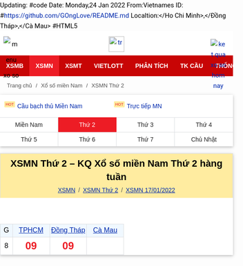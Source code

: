 Updating:
#code
Date: Monday,24 Jan 2022
From:Vietnames
ID: #https://github.com/GOngLove/README.md
Localtion:</Ho Chi Minh>,</Đồng Tháp>,</Cà Mau>
#HTML5
<!DOCTYPE html><html lang=vi><head><meta charset=UTF-8><meta name=viewport content="width=device-width, initial-scale=1, maximum-scale=5"><title>XSMN Thứ 2 - KQ Xổ số miền Nam Thứ 2 hàng tuần - SXMN Thu 2</title><meta name=description content="XSMN thứ 2 - Kết quả xổ số miền Nam thứ 2 hàng tuần gồm: XSHCM, XSDT, XSCM, tường thuật KQ SXMN lúc 16h15  trực tiếp tại trường quay, KQXSMN thu 2 Nhanh và chính xác"><meta name=keywords content="XSMN Thu 2,XSMN Thu 2 hang tuan,SXMN Thu 2"><link rel=canonical href=https://xoso.com.vn/xsmn-thu-2.html><meta name=COPYRIGHT content="Copyright (C) 2007 xoso.com.vn"><meta name=RATING content=GENERAL><meta name=revisit-after content="1 days"><meta name=DC.title content="XSMN Thứ 2 - KQ Xổ số miền Nam Thứ 2 hàng tuần - SXMN Thu 2"><meta name=geo.region content=VN-HN><meta name=geo.placename content="ha noi"><meta name=geo.position content=21.0312486,105.7823703><meta name=ICBM content=21.0312486,105.7823703><meta property=twitter:account_id content=874534666891534336><meta property=twitter:title content="XSMN Thứ 2 - KQ Xổ số miền Nam Thứ 2 hàng tuần - SXMN Thu 2"><meta property=twitter:card content=summary_large_image><meta property=fb:admins content=100000342160123><meta property=fb:page_id content=1928896377349928><meta property=fb:app_id content=1928896377349928><meta name=google-site-verification content=0LUg5J6LnCz9snCGRUPSlgephhL9otOtlhr2Ry1Fq8o><meta name=y_key content=""><meta name=msvalidate.01 content=620A159A1964104173AA8028E443F628><meta http-equiv=X-UA-Compatible content="IE=edge"><meta name=robots content=index,follow,noydir,noodp><meta name=format-detection content="telephone=no"><meta name=author content=xoso.com.vn><link rel="shortcut icon" href=/favicon.ico type=image/x-icon><link rel=manifest href=/manifest.json><link rel=dns-prefetch href=https://cdn.xoso.com.vn><link rel=dns-prefetch href="https://static.xoso.com.vn"><link rel=dns-prefetch href=https://pagead2.googlesyndication.com><link rel=dns-prefetch href="https://www.googletagservices.com/"><link rel=dns-prefetch href=https://fonts.gstatic.com><link rel=dns-prefetch href=https://www.google-analytics.com><link rel=dns-prefetch href=https://www.googleadservices.com><link rel=dns-prefetch href=https://googleads.g.doubleclick.net><link rel=dns-prefetch href=https://ajax.googleapis.com><link rel=dns-prefetch href=https://tpc.googlesyndication.com><link rel=dns-prefetch href=https://securepubads.g.doubleclick.net><link rel=dns-prefetch href=https://adservice.google.com><link rel=dns-prefetch href=https://adservice.google.com.vn><script type=application/ld+json>{"@context":"http://schema.org","@type":"Organization","@id":"https://xoso.com.vn/#organization","name":"Công ty CP Ứng dụng Công nghệ Truyền thông CTC","logo":"https://cdn.xoso.com.vn/images/logo.png","foundingDate":"2007","alternateName":"Xoso.com.vn Cập nhật kết quả xổ số 3 miền Bắc Trung Nam Nhanh và Chính Xác","url":"https://xoso.com.vn/","sameAs":["https://www.facebook.com/xosocomvnlike","https://twitter.com/DuXoso","https://www.youtube.com/channel/UCAnknwuIYFedg9MMqWP8PIQ","https://www.linkedin.com/in/xoso-com-vn-29a171140/","https://www.pinterest.com/soicudon/xosocomvn/"],"address":{"@type":"PostalAddress","streetAddress":"Tầng 2, Toà nhà IC Building, 82 Duy Tân, phường Dịch Vọng Hậu, Cầu Giấy, Hà Nội","addressLocality":"Ha noi","addressRegion":"HN","postalCode":"120000","addressCountry":"VN"},"contactPoint":[{"@type":"ContactPoint","contactType":"customer support","telephone":"[+84-24.6281.2997]","email":"xoso@ctc.com.vn"}]}</script><script type=application/ld+json>{"@context":"http://schema.org","@type":"WebPage","@id":"https://xoso.com.vn/#xsmn-thu-2","url":"https://xoso.com.vn/xsmn-thu-2.html","name":"XSMN Thứ 2 - KQ Xổ số miền Nam Thứ 2 hàng tuần - SXMN Thu 2","description":"XSMN thứ 2 - Kết quả xổ số miền Nam thứ 2 hàng tuần gồm: XSHCM, XSDT, XSCM, tường thuật KQ SXMN lúc 16h15  trực tiếp tại trường quay, KQXSMN thu 2 Nhanh và chính xác","keywords":["XSMN Thu 2"," XSMN Thu 2 hang tuan"," SXMN Thu 2"],"datePublished":"2007-08-18T08:00:00+07:00","dateModified":"2022-01-23T20:25:28+07:00","creator":{"@type":"Organization","url":"https://xoso.com.vn/","name":"Xổ Số"}}</script><script type=application/ld+json>{"@context":"http://schema.org/","@type":"BreadcrumbList","itemListElement":[{"@type":"ListItem","position":1,"item":"https://xoso.com.vn/xo-so-mien-nam/xsmn-p1.html","name":"XSMN"},{"@type":"ListItem","position":2,"item":"https://xoso.com.vn/xsmn-thu-2.html","name":"XSMN Thứ 2"}]}</script><meta property=og:image content=https://xoso.com.vn/medias/xsmn-thu-2.png><meta property=og:image:secure_url content=https://xoso.com.vn/medias/xsmn-thu-2.png><meta property=og:image:width content=600><meta property=og:image:height content=314><meta property=og:title content="XSMN Thứ 2 - KQ Xổ số miền Nam Thứ 2 hàng tuần - SXMN Thu 2"><meta property=og:description content="XSMN thứ 2 - Kết quả xổ số miền Nam thứ 2 hàng tuần gồm: XSHCM, XSDT, XSCM, tường thuật KQ SXMN lúc 16h15  trực tiếp tại trường quay, KQXSMN thu 2 Nhanh và chính xác"><meta property=og:type content=website><meta property=og:url content=https://xoso.com.vn/xsmn-thu-2.html><meta property=og:site_name content=xoso.com.vn><style>body{margin:0;padding:0;line-height:1.6;color:#000;font-family:Roboto,sans-serif;font-weight:400;font-size:15px;font-smoothing:antialiased;-webkit-font-smoothing:antialiased;-moz-osx-font-smoothing:grayscale;text-rendering:optimizeLegibility;overflow-anchor:none}a{color:#0029ad;text-decoration:none}a:hover{color:#ed1c25}img{border:none;max-width:100%}li,ul{margin:0;padding:0;list-style:none}h1,h2,h3,h4,h5,h6{font-family:sans-serif;margin:0;padding:0;line-height:1.4}applet,blockquote,canvas,caption,dd,dl,dt,embed,fieldset,figcaption,figure,hgroup,iframe,object,ol,output,p,pre,strike,sub,summary,sup,table,tbody,td,tfoot,th,thead,time,tr,video{border:0;margin:0;padding:0}*{-webkit-box-sizing:border-box;-moz-box-sizing:border-box;box-sizing:border-box}::after,::before{-webkit-box-sizing:border-box;-moz-box-sizing:border-box;box-sizing:border-box}button,input,select,textarea{font-family:Roboto,sans-serif;font-size:14px;font-weight:400;line-height:inherit;outline:0}input,select{height:40px;padding:0 10px}input,select,textarea{float:left;width:100%;border:solid .5px #eaeaea;margin:0;box-shadow:none;-webkit-appearance:none;-moz-appearance:none;-o-appearance:none;text-overflow:"";appearance:none;border-radius:2px;webkit-border-radius:2px;-moz-border-radius:2px}select{background:url(../images/arow.svg) no-repeat;background-position:right 8px top 50%;padding-right:24px}button{background:0 0;cursor:pointer;border:0;padding:0;margin:0}table{border-collapse:collapse;border-spacing:0;width:100%}table td,table th{padding:3px;border:solid 1px #dddfe2}table thead th{background:#f0f8ff;font-size:14px;font-weight:500}.form-group{float:left;width:100%;position:relative;margin-bottom:15px;display:table}.form-group:last-child{margin-bottom:0}.btn{display:inline-block;padding:0 16px;height:40px;line-height:40px;background-color:#dddfe2;cursor:pointer;text-align:center;border-radius:2px;-webkit-border-radius:2px;-moz-border-radius:2px}.text-danger{width:100%;float:left;font-size:12px;text-align:right;color:#ed1c25;padding-top:5px;font-style:italic}.btn-right{float:right}.main{float:left;width:100%;position:relative;margin-bottom:20px}.main-content{margin:auto;width:100%;max-width:1140px;min-width:240px}.content-left{float:left;width:53.5%;position:relative;padding-right:16px}@media only screen and (max-width:1024px){.main-content{max-width:1000px}.content-left{width:52.5%}}.header{float:left;width:100%;position:relative;margin-bottom:16px}.header-content{float:left;width:100%;padding:5px 0;background:#fff}.header-logo{float:left}.header-logo-img{float:left}.header-right{float:left;margin-left:20px;border-left:solid 1px #e0e0e0;padding-left:21px;margin-top:14px}.icon-menu{top:2px;position:relative}.header-time{float:right;color:#666;font-size:14px;font-family:sans-serif}.btn-calendar{display:none;position:absolute;right:16px;top:10px;width:36px;height:36px;text-align:center}.icon-calendar{position:relative;top:8px}@media only screen and (max-width:960px){.header{margin-bottom:12px}.header-content{background:#fff;position:relative;z-index:9}.content-left{width:100%;padding:0}.headermobi{padding:0;height:56px}.header-logo-img{float:none;height:36px;top:12px;position:relative}.header-logo{float:left;width:100%;text-align:center}.btn-calendar{display:block}.header-time{display:none}}.aside-300{float:right;width:27%;position:relative}.aside-160{float:left;width:18%;position:relative}.widget{float:left;width:100%;margin-bottom:16px;box-shadow:0 2px 5px 0 rgba(0,0,0,.16),0 2px 10px 0 rgba(0,0,0,.12);-webkit-box-shadow:0 2px 5px 0 rgba(0,0,0,.16),0 2px 10px 0 rgba(0,0,0,.12);-moz-box-shadow:0 2px 5px 0 rgba(0,0,0,.16),0 2px 10px 0 rgba(0,0,0,.12)}.widget-title{float:left;width:100%;position:relative;padding:10px 12px;background:#f0f8ff;text-transform:uppercase;border-bottom:solid .5px #eaeaea}.widget-title a{color:#000}.widget-container{float:left;width:100%;position:relative}.widget-title h3{font-size:13px}.link-item a{font-family:sans-serif;float:left;width:100%;padding:6px 12px 6px 24px;position:relative}.link-item a:hover{background:#f0f8ff}.link-item a::before{border-top:4px dashed;border-right:4px solid transparent;border-left:4px solid transparent;content:"";position:absolute;left:10px;top:17px;color:#444;-webkit-transform:rotate(-90deg);-moz-transform:rotate(-90deg);-ms-transform:rotate(-90deg);-o-transform:rotate(-90deg);transform:rotate(-90deg)}.link-item2{font-family:sans-serif;float:left;width:100%;padding:6px 12px 6px 24px;position:relative;font-weight:500}.link-item2:hover{background:#f0f8ff}.link-item2-sub a{font-family:sans-serif;float:left;width:100%;padding:5px 5px 5px 24px}.link-item2-sub a:hover{background:#f0f8ff}.link-item2::before{border-top:4px dashed;border-right:4px solid transparent;border-left:4px solid transparent;content:"";position:absolute;left:10px;top:17px;color:#444;-webkit-transform:rotate(-90deg);-moz-transform:rotate(-90deg);-ms-transform:rotate(-90deg);-o-transform:rotate(-90deg);transform:rotate(-90deg)}.widget_bg{background:#c80505;color:#fff}.form-wg{width:100%;float:left;padding:16px}.label_gril{float:left;line-height:40px;width:70px}.input_gril{display:grid}.tutorial-loto{color:#555;font-size:13px;line-height:22px;font-style:italic}.user-sidebar{background:#f0f8ff;position:relative;padding:0 16px 10px 16px;float:left;width:100%}.logosidebar{height:48px}.pushbar_locked{overflow:hidden;height:100vh;position:fixed;width:100%}.pushbar{background:#fff;z-index:99999;position:fixed;will-change:transform;overflow-y:auto;transition:transform .5s ease;will-change:transform}.pushbar_overlay{z-index:-999;position:fixed;width:100%;max-width:100%;height:100%;min-height:100vh;top:0;left:0;will-change:opacity;opacity:0;will-change:opacity;background:#3c3442}.pushbar_locked .pushbar_overlay{opacity:.8;z-index:999;transition:opacity .5s ease}.pushbar.from_left{top:0;left:0;width:300px;max-width:100%;height:100%;overflow-x:hidden;transform:translateZ(0) translateX(-100%)}.pushbar.opened{transform:translateX(0) translateY(0)}.btn-pushbar-close{height:48px;position:relative;z-index:99;font-size:30px;cursor:pointer;background:#f0f8ff;width:100%;float:left}.btn-pushbar-3{cursor:pointer;position:absolute;left:8px;top:10px;width:36px;height:36px;line-height:36px;text-align:center;border-radius:100%;display:none}.pushbar-hide{display:none}.icon-back{height:16px;width:16px;position:relative;left:16px;top:-2px}@media only screen and (max-width:960px){.pushbar-hide{display:block}.btn-pushbar-3{display:block}}.ac-menu{width:100%;float:left}.ac_item{position:relative;width:100%;float:left}.ac_item:last-child{border-bottom:0}.ac_content{display:none;width:100%;float:left}.ac_icon{cursor:pointer;display:block;position:absolute;right:10px;background-size:12px;width:36px;height:36px;z-index:2;top:6px}.ac_open .ac_icon::before{-webkit-transform:rotate(180deg);-moz-transform:rotate(180deg);-ms-transform:rotate(180deg);-o-transform:rotate(180deg);transform:rotate(180deg);transition:all .4s ease-out;-webkit-transition:all .4s ease-out}.ac_icon::before{border-top:4px dashed;border-right:4px solid transparent;border-left:4px solid transparent;content:"";left:40%;top:50%;position:absolute;color:#666;transition:all .4s ease-out;-webkit-transition:all .4s ease-out}.ac_title_2{font-size:16px;float:left;padding:12px 36px 12px 56px;width:100%;font-weight:500;color:#222}.ac_title_2.active{color:#ed1c25}.ac_ul2{padding-bottom:10px;float:left;width:100%}.ac_ul2 a{padding:10px 36px 10px 56px;float:left;width:100%;color:#222}.ic-m{width:24px;float:left;position:absolute;left:16px}.ac_item.boder_top{border-top:solid .5px #eaeaea}.ac_item.ac_open .ac_title_2{color:#ed1c25}.menu_ul{width:100%;margin:auto;max-width:1140px}.menu_li{float:left;position:relative}.menu_a{font-family:sans-serif;padding:0 14px;float:left;width:100%;height:48px;line-height:48px;font-size:14px;text-transform:uppercase;color:#fff;font-weight:700}.menu_a:hover{background:#ed1c25;color:#fff}.menu_a.active{background:#ed1c25;color:#fff}.menu_ul li:hover>.menu_down{visibility:visible;opacity:1}.menu_down li{width:100%}.menu_down{width:180px;background:#fff;position:absolute;opacity:0;visibility:hidden;z-index:99999;box-shadow:0 2px 5px 0 rgba(0,0,0,.16),0 2px 10px 0 rgba(0,0,0,.12);-webkit-transition:opacity .2s linear,visibility .2s linear;-moz-transition:opacity .2s linear,visibility .2s linear;-o-transition:opacity .2s linear,visibility .2s linear;transition:opacity .2s linear,visibility .2s linear;top:48px;left:0}.menu_down a{padding:8px 15px;float:left;width:100%;position:relative;color:#222}.menu_down a:hover{background:#f0f8ff}.menu_down a.active{background:#f0f8ff}.icon-menu2{position:relative;top:3px}.icon-home{width:17px;height:16px;max-width:17px;position:relative;top:2px}@media only screen and (max-width:960px){.menu_ul{overflow-y:hidden;-webkit-overflow-scrolling:touch;overflow-x:scroll;overflow-x:auto;white-space:nowrap;display:flex}.menu_li{display:table-cell;text-align:center;position:inherit}.menu_a{padding:0 14px;float:left;width:100%;height:48px;line-height:48px;font-size:14px;text-transform:uppercase;color:#fff;font-weight:700}.menu_a.active{background:#ed1c25;color:#fff}}.nav_header{background:#c80505;float:left;width:100%;position:relative}.nav_hidden{transform:translateY(-100%);-webkit-transform:translateY(-100%);-moz-transform:translateY(-100%);-o-transform:translateY(-100%);transition:transform .3s ease;-webkit-transition:transform .3s ease;-moz-transition:transform .3s ease;-o-transition:transform .3s ease}.nav_show{z-index:99;position:fixed;top:0;left:0;right:0;transform:translateY(0);-webkit-transform:translateY(0);-moz-transform:translateY(0);-o-transform:translateY(0);transition:transform .3s ease;-webkit-transition:transform .3s ease;-moz-transition:transform .3s ease;-o-transition:transform .3s ease}.nav-scrol-link-ic{position:absolute;cursor:pointer;left:0;width:40px;text-align:center;background:#c80505;z-index:99;line-height:48px;height:48px;color:#fff;display:none}@media only screen and (max-width:960px){.nav_header{background:#c80505}.hide{display:none}.nav_show .nav-scrol-link-ic{display:block}.nav_show .menu_ul{padding-left:40px}}.footer{float:left;width:100%;position:relative;background:#f0f8ff;border-top:solid .5px #dddfe2}.footer-content{padding:15px 0;float:left;width:100%}.copyright{float:left;font-size:13px;line-height:24px;width:70%}.share-socal{float:right;position:relative;width:30%;text-align:center}.rows-add{position:relative;padding-top:16px;width:100%;float:left}.textic24{font-weight:700}.ic24{position:relative;top:5px;margin-right:5px}.dmca_protected{margin-left:10px;float:left;margin-top:5px}.mxh-like-item{float:left;margin-left:10px}.icon-face{border-radius:100%;float:left;color:#fff;height:30px;line-height:30px;text-align:center;width:30px}.icon-face.cl1{background:#134a8d;color:#fff}.icon-face.cl2{background:#ed3b3b;color:#fff}.icon-face.cl3{background:#10afe3;color:#fff}.nav-bottom a{margin-right:16px;color:#000}.nav-bottom{padding-top:16px;font-size:14px;font-weight:500}.backtotop{background-color:#ed1c25;position:fixed;bottom:10px;right:10px;z-index:999;border-radius:100%;height:48px;width:48px;line-height:48px;text-align:center;box-shadow:0 1px 6px 0 rgba(32,33,36,.28);display:none;animation:animatezoom .6s}@keyframes animatezoom{from{transform:scale(0)}to{transform:scale(1)}}.top-arrow{position:relative;top:3px}.show_backtotop{display:block}@media only screen and (max-width:960px){.footer{padding:0 12px}.nav-bottom{padding-top:8px}.nav-bottom a{padding-top:10px;display:inline-block}.copyright{width:100%}.share-socal{float:left;width:100%}.backtotop{bottom:110px}}.section:last-child{margin-bottom:0}.section-header h2{font-size:18px;text-align:center;font-weight:700}.section-header2{float:left;width:100%;position:relative;background:#f0f8ff;border:solid .5px #dddfe2;padding:8px 10px}.section-header2 h2{font-size:16px;font-weight:700}.section-header2 h2>a{color:#ed1c25}.section-header2 h2>a:hover{color:#0029ad}.section-content{float:left;width:100%;position:relative}.color_red{color:#ed1c25}header div:last-child{margin-bottom:0}.image{width:100%;float:left;object-fit:cover}.description{display:grid}.post-news li{float:left;width:100%;padding:10px;border-bottom:solid .5px #dddfe2;position:relative}.post-title2{font-size:16px;font-weight:400;padding-left:16px}.post-news a{color:#000}.post-news a:hover{color:#ed1c25}.section{float:left;width:100%;margin-bottom:16px;position:relative;box-shadow:0 2px 5px 0 rgba(0,0,0,.16),0 2px 10px 0 rgba(0,0,0,.12);-webkit-box-shadow:0 2px 5px 0 rgba(0,0,0,.16),0 2px 10px 0 rgba(0,0,0,.12);-moz-box-shadow:0 2px 5px 0 rgba(0,0,0,.16),0 2px 10px 0 rgba(0,0,0,.12)}.section:last-child{margin-bottom:0}.section-header{float:left;width:100%;position:relative;background:#ffeca0;border:solid .5px #dddfe2;border-bottom:0;padding:8px 0;text-align:center}.section-header h1{font-family:sans-serif;font-size:22px;text-align:center;font-weight:700}.section-header h2{font-size:22px;text-align:center;font-weight:700}.section-header2{float:left;width:100%;position:relative;background:#f0f8ff;border:solid .5px #dddfe2;padding:8px 10px}.section-header2 h2{font-size:16px;font-weight:700}.section-header2 h2>a{color:#ed1c25}.section-content{float:left;width:100%;position:relative}.image{width:100%;float:left;object-fit:cover}.description{display:grid}.post-news li{float:left;width:100%;padding:10px 16px;border-bottom:solid .5px #dddfe2;position:relative}.post-title2{font-size:16px;font-weight:400}.ads{float:left;width:100%;text-align:center;position:relative;margin-bottom:16px}.ads img{max-width:100%}.google-ads{width:100%;float:left;text-align:center;margin:12px 0}.breadcrumb{font-family:sans-serif;float:left;width:100%;margin-bottom:10px;color:#555;font-size:13px}.breadcrumb a{display:contents;color:#555}.breadcrumb a+a:before{padding:0 5px;color:#555;content:"/\00a0"}.breadcrumb a+span:before{padding:0 5px;color:#555;content:"/\00a0"}.see-more{float:left;width:100%;text-align:center;padding:12px 16px}.see-more a{border:solid .5px #e0e0e0;padding:4px 16px;display:inline-block;border-radius:25px;color:#666;font-size:14px}.see-more a:hover{color:#ed1c25}.load-more{float:left;width:100%;text-align:center;margin-bottom:16px}.load-more a{color:#fff;padding:8px 25px;display:inline-block;border-radius:25px;background:#ed1c25}.post-thumbnail{float:left;margin-right:12px;position:relative;overflow:hidden}.thumb120{width:120px;float:left;margin-right:12px;position:relative;overflow:hidden}.thumb120 img{width:100%;float:left;object-fit:cover}.paddingtop0{padding-top:0}@media only screen and (max-width:960px){.breadcrumb{font-size:13px;padding:0 16px}.section{margin-bottom:16px;background:#fff}.ads{margin-bottom:12px}}.table-result{text-align:center;font-family:arial}.table-lottery th,.table-result td{padding:0}.table-result tr:nth-of-type(2n){background-color:#f0f8ff}.table-result thead th{background-color:#f0f8ff;font-weight:500}.table-result th,.table-result th h3,.table-result th h4{font-weight:400;font-size:16px}.name-prize{width:10%}.prize-col2{width:40%}.prize-col3{width:30%}.prize-col4{width:22.5%}.xs_prize1{float:left;width:100%;height:40px;line-height:40px;font-size:26px;font-weight:700}.xs_prize1:hover{background-color:#fff4c3}.prize_db{color:#ed1c25}.table-loto tr:nth-of-type(2n){background-color:#f0f8ff}.table-loto td{font-size:16px;font-weight:700}.table-loto th{color:#ed1c25;font-weight:400}.table-loto thead th{background-color:#f0f8ff;font-size:14px;color:#000}.loto-name{width:10%;text-align:center;color:#ed1c25}.loto-col2{width:40%;font-size:16px;font-weight:700}.loto-col3{width:30%;font-size:16px;font-weight:700}.loto-col4{width:22.5%;font-size:16px;font-weight:700}.col2{width:49%}.col3{width:32.5%}.col4{width:24.5%}.col2,.col3,.col4{float:left;font-size:16px;font-weight:700}.lottery-tbl{width:100%;float:left;margin-top:10px}.lottery-col{text-align:center;border:1px solid #dddfe2;padding:5px 0}@media (max-width:960px){.xs_prize1,.xs_prize2,.xs_prize3,.xs_prize4{font-size:24px}}.site-link,.section-header .site-link{width:100%;float:left;font-size:14px;font-weight:400;margin-top:5px;font-family:sans-serif}.site-link a{display:initial;text-decoration:underline;font-family:sans-serif}.site-link a+a:before{padding:0 3px;color:#555;content:"/\00a0";display:inline-block}.site-link2{padding:6px 16px;width:100%;float:left;font-weight:500;font-size:15px}.site-link2 a{display:initial;text-decoration:underline}.site-link2 a+a:before,.site-link2 a+span:before{padding:0 3px;color:#555;content:"/\00a0";display:inline-block}.table-result th a{text-decoration:underline}.table-loto th a{text-decoration:underline}.link-statistic{padding:12px 16px;width:100%;float:left}.link-statistic li{float:left;width:100%;padding:5px 0 5px 16px;position:relative}.link-statistic li::before{border-top:4px dashed;border-right:4px solid transparent;border-left:4px solid transparent;content:"";position:absolute;left:0;top:15px;color:#444;-webkit-transform:rotate(-90deg);-moz-transform:rotate(-90deg);-ms-transform:rotate(-90deg);-o-transform:rotate(-90deg);transform:rotate(-90deg)}.sms-loto{float:left;width:100%;border-top:dashed .5px #dddfe2;color:#555;font-size:14px;padding:12px 16px}.sms-loto p{color:#555}.live-lottery{font-family:sans-serif;float:left;width:100%;margin-bottom:16px;padding:7px;text-align:center;position:relative;background:bisque}.box-live{padding-bottom:10px}.live-title{font-family:sans-serif;font-weight:bold}.live-box-title{font-size:18px;text-align:center;font-weight:bold}.live-btn{font-family:sans-serif;cursor:pointer;background:#c80505;border-radius:2px;color:#fff;padding:2px 5px;font-size:14px;display:inline-block;-webkit-animation:live-btn .7s infinite;-moz-animation:live-btn .7s infinite;-o-animation:live-btn .7s infinite;animation:live-btn .7s infinite;margin-left:10px}@-webkit-keyframes live-btn{50%{background:#4285f4;color:#fff}}@media (max-width:960px){.live-lottery{margin-bottom:12px;padding:0;background:0 0}}.link-loto{width:100%;float:left;padding:10px 16px}.link-loto a{font-family:sans-serif;width:50%;float:left;font-size:14px;padding:5px 0;position:relative;padding-left:24px}.link-loto a:hover{color:#ed1c25}.link-loto a::before{content:"HOT";position:absolute;background:#ffeca0;font-size:9px;padding:0 3px;border-radius:2px;margin-left:-30px;color:#ed1c25}.menu-item4{display:table;width:100%;float:left}.menu-item4 a{font-family:sans-serif;display:table-cell;width:25%;float:left;padding:5px 0;text-align:center;font-size:14px;border:solid .5px #dddfe2;border-left:0;border-bottom:0;color:#222}.menu-item4 a:nth-child(4n+4){border-right:0}.menu-item4 a:hover{color:#fff;background:#ed1c25;border:solid .5px #ed1c25;border-left:0;border-bottom:0}.menu-item4 a.active{color:#fff;background:#ed1c25;border:solid .5px #ed1c25;border-left:0;border-bottom:0}@media (max-width:414px){.xs_mn4 th{width:28px}.xs_mn4 td{width:calc(25% - 7px)}.xs_mn4 span{font-size:21px}}.lottery-info{padding:16px;font-size:14px}.lottery-info h3{padding-bottom:10px}.lottery-info p{padding-bottom:10px;color:#222}#ajaxContentContainer{float:left;width:100%;margin-bottom:12px;position:relative;background:#fff}.red{color:red}.title-post{font-size:18px;margin:0;padding:50px 20px}#hover-number td:hover{background-color:#00918d}.ketquamoi{background:#ff9;padding:0 5px;border-radius:3px;float:none!important;width:unset!important}.runloto-0,.runloto-1,.runloto-2,.runloto-3,.runloto-4,.runloto-5,.runloto-6,.runloto-7,.runloto-8,.runloto-9{border-radius:100%;color:#fff;padding:0 3px;font-size:22px}.runloto-0,.runloto-2,.runloto-4,.runloto-6,.runloto-8{background:#333;background:-moz-linear-gradient(-45deg,#eb7164 0,#000);background:-webkit-gradient(left top,right bottom,color-stop(0,#333),color-stop(100%,#333));background:-webkit-linear-gradient(-45deg,#333 0,#333 100%);background:-o-linear-gradient(-45deg,#333 0,#333 100%);background:-ms-linear-gradient(-45deg,#333 0,#333 100%);background:linear-gradient(135deg,#333 0,#333 100%)}.runloto-1,.runloto-3,.runloto-5,.runloto-7,.runloto-9{background:#b01014;background:-moz-linear-gradient(-45deg,#b01014 0,#b01014 100%);background:-webkit-gradient(left top,right bottom,color-stop(0,#b01014),color-stop(100%,#b01014));background:-webkit-linear-gradient(-45deg,#b01014 0,#b01014 100%);background:-o-linear-gradient(-45deg,#b01014 0,#b01014 100%);background:-ms-linear-gradient(-45deg,#b01014 0,#b01014 100%);background:linear-gradient(135deg,#b01014 0,#b01014 100%)}.sms-loto a{text-decoration:underline}@media only screen and (min-width:780px){.advstickyleft{position:fixed;bottom:8px;right:calc(50% + 568px);max-width:200px;z-index:1000}.advstickyright{position:fixed;bottom:8px;left:calc(50% + 568px);max-width:200px;z-index:1000}.advfixfooter{display:none}.advrightfooter{max-width:500px;position:fixed;right:0;bottom:0}}@media only screen and (max-width:779px){.advstickyleft{display:none}.advstickyright{display:none}.advfixfooter{position:fixed;max-height:120px;width:100%;z-index:1000;left:0;bottom:0;text-align:center;clear:both;background:#fff}.advfixfooter .ads{padding:0!important;margin:0!important}.ads{padding:10px 0;clear:both;text-align:center}.advfixfooter:empty{display:none}.advfixfooterClose{position:absolute;width:30px;height:30px;top:-30px;right:0;padding:3px;z-index:9999;cursor:pointer;background-size:13px 13px;background-position:9px;background-repeat:no-repeat;box-shadow:0 -1px 1px 0 rgba(0,0,0,.2);border:none;border-radius:12px 0 0 0;background:#f2f2f2}.advrightfooter{display:none}}.sms-loto span{font-size:14px}@media (max-width:800px){.font4tinh{font-size:22px}.section-header h1{font-family:sans-serif;font-size:16px}.section-header h2{font-size:18px}.site-link{font-size:13px}.site-link a+a::before{padding:0}.table-result th,.table-result th h3,.table-result th h4{font-size:14px}.table-loto th{font-size:14px}.btn-pushbar-3{left:4px;top:4px;width:48px;height:48px;line-height:48px}.btn-calendar{right:4px;top:3px;width:48px;height:48px;line-height:48px}.xs_prize1{height:36px;line-height:36px}.xs_prize2{height:36px;line-height:36px}.xs_prize3{height:36px;line-height:36px}.xs_prize4{height:36px;line-height:36px}}@media only screen and (min-width:961px){.header-logo-img{width:135px;height:48px}.header-content{height:58px}}</style><script data-ad-client=ca-pub-6162392498535478 async src=https://pagead2.googlesyndication.com/pagead/js/adsbygoogle.js></script><script async src=https://securepubads.g.doubleclick.net/tag/js/gpt.js></script><body><header class=header><div class="header-content headermobi"><div class=main-content><span class=btn-pushbar-3 data-pushbar-target=left><img alt="menu xo so" class=icon-menu src=https://cdn.xoso.com.vn/images/ic_menu_24px.svg></span><div class=header-logo><a href="/"> <img alt="trang chu xo so" class=header-logo-img src=https://cdn.xoso.com.vn/images/logo-xoso-tet.svg> </a></div><div class=header-right><div class=header-time>Hôm nay: Chủ Nhật ngày 23/01/2022</div><a class=btn-calendar href=/kqxs-23-01-2022.html><img alt="ket qua xo so hom nay" class=icon-calendar src=https://cdn.xoso.com.vn/images/ic_event_24px.svg></a></div></div></div><nav class=nav_header> <span class=nav-scrol-link-ic data-pushbar-target=left><img alt="menu xo so" class="icon-menu2 lazy" src="data:image/gif;base64,R0lGODdhAQABAPAAAMPDwwAAACwAAAAAAQABAAACAkQBADs=" data-src=https://cdn.xoso.com.vn/images/menu1.svg></span><ul class=menu_ul><li class="menu_li hide"><a href="/" class=menu_a title="Trang chủ"> <img alt="trang chu xo so" class=icon-home src=https://cdn.xoso.com.vn/images/imghome.png></a><li class=menu_li><a href=/xo-so-mien-bac/xsmb-p1.html class=menu_a title=XSMB>XSMB</a><ul class=menu_down><li><a href=/xsmb-thu-2.html title="Thứ 2">Thứ 2</a><li><a href=/xsmb-thu-3.html title="Thứ 3">Thứ 3</a><li><a href=/xsmb-thu-4.html title="Thứ 4">Thứ 4</a><li><a href=/xsmb-thu-5.html title="Thứ 5">Thứ 5</a><li><a href=/xsmb-thu-6.html title="Thứ 6">Thứ 6</a><li><a href=/xsmb-thu-7.html title="Thứ 7">Thứ 7</a><li><a href=/xsmb-chu-nhat-cn.html title="Chủ nhật">Chủ nhật</a><li><a href=/tuong-thuat-mien-bac/xsmb-tructiep.html title="Trực tiếp">Trực tiếp</a></ul><li class=menu_li><a href=/xo-so-mien-nam/xsmn-p1.html class="menu_a active" title=XSMN>XSMN</a><ul class=menu_down><li><a href=/xsmn-thu-2.html class=active title="Thứ 2">Thứ 2</a><li><a href=/xsmn-thu-3.html title="Thứ 3">Thứ 3</a><li><a href=/xsmn-thu-4.html title="Thứ 4">Thứ 4</a><li><a href=/xsmn-thu-5.html title="Thứ 5">Thứ 5</a><li><a href=/xsmn-thu-6.html title="Thứ 6">Thứ 6</a><li><a href=/xsmn-thu-7.html title="Thứ 7">Thứ 7</a><li><a href=/xsmn-chu-nhat-cn.html title="Chủ nhật">Chủ nhật</a><li><a href=/tuong-thuat-mien-nam/xsmn-tructiep.html title="Trực tiếp">Trực tiếp</a></ul><li class=menu_li><a href=/xo-so-mien-trung/xsmt-p1.html class=menu_a title=XSMT>XSMT</a><ul class=menu_down><li><a href=/xsmt-thu-2.html title="Thứ 2">Thứ 2</a><li><a href=/xsmt-thu-3.html title="Thứ 3">Thứ 3</a><li><a href=/xsmt-thu-4.html title="Thứ 4">Thứ 4</a><li><a href=/xsmt-thu-5.html title="Thứ 5">Thứ 5</a><li><a href=/xsmt-thu-6.html title="Thứ 6">Thứ 6</a><li><a href=/xsmt-thu-7.html title="Thứ 7">Thứ 7</a><li><a href=/xsmt-chu-nhat-cn.html title="Chủ nhật">Chủ nhật</a><li><a href=/tuong-thuat-mien-trung/xsmt-tructiep.html title="Trực tiếp">Trực tiếp</a></ul><li class=menu_li><a href=/kqxs-vietlott-ket-qua-xo-so-vietlott.html class=menu_a title=Vietlott>Vietlott</a><ul class=menu_down><li><a href=/xo-so-tu-chon-mega-645.html title="Mega 6/45">Mega 6/45</a><li><a href=/xo-so-power-655.html title="Power 6/55">Power 6/55</a><li><a href=/xo-so-max-3d.html title="Max 3D">Max 3D</a><li><a href=/xo-so-dien-toan-max-4d.html title="MAX 4D">MAX 4D</a></ul><li class=menu_li><a href=/phan-tich-kqxs-c407-p1.html class=menu_a title="Phân tích">Phân tích</a><ul class=menu_down><li><a href=/phan-tich-kqxs-mien-bac-c411-p1.html title="Thống kê XSMB">Thống kê XSMB</a><li><a href=/phan-tich-kqxs-mien-trung-c413-p1.html title="Thống kê XSMT">Thống kê XSMT</a><li><a href=/phan-tich-kqxs-mien-nam-c412-p1.html title="Thống kê XSMN">Thống kê XSMN</a><li><a href=/tin-tuc-xs-mega-645.html title="Thống kê XS Vietlott">Thống kê XS Vietlott</a></ul><li class=menu_li><a href=/cau-mien-bac/cau-bach-thu.html class=menu_a title="TK Cầu">TK Cầu</a><ul class=menu_down><li><a href=/cau-mien-bac/cau-bach-thu.html title="Cầu Bạch thủ (MB)">Cầu Bạch thủ (MB)</a><li><a href=/cau-mien-bac/cau-lat-lien-tuc.html title="Cầu lật liên tục (MB)">Cầu lật liên tục (MB)</a><li><a href=/cau-mien-bac/cau-ve-nhieu-nhay.html title="Cầu về nhiều nháy (MB)">Cầu về nhiều nháy (MB)</a><li><a href=/cau-mien-trung.html title="Cầu Miền Trung">Cầu Miền Trung</a><li><a href=/cau-mien-nam.html title="Cầu Miền Nam">Cầu Miền Nam</a></ul><li class=menu_li><a href=/thong-ke-lo-gan.html class=menu_a title="Thống kê">Thống kê</a><ul class=menu_down><li><a href=/thong-ke-lo-gan.html title="Thống kê Lô gan">Thống kê Lô gan</a><li><a href=/thong-ke-giai-dac-biet.html title="TK giải Đặc biệt">TK giải Đặc biệt</a><li><a href=/thong-ke-dau-duoi.html title="Thống kê Đầu - Đuôi">Thống kê Đầu - Đuôi</a><li><a href=/thong-ke-tan-suat.html title="Tần suất xuất hiện">Tần suất xuất hiện</a><li><a href=/thong-ke-00-99.html title="TK từ 00 đến 99">TK từ 00 đến 99</a><li><a href=/lo-xien-xsmb.html title="Thống kê lô xiên">Thống kê lô xiên</a><li><a href=/lo-kep-xsmb.html title="Thống kê lô kép">Thống kê lô kép</a></ul><li class=menu_li><a href=/xo-so-hom-nay.html class=menu_a title="Tra cứu KQ">Tra cứu KQ</a><ul class=menu_down><li><a href=/xo-so-hom-nay.html title="Kết quả hôm nay">Kết quả hôm nay</a><li><a href=/xo-so-hom-qua.html title="Kết quả hôm qua">Kết quả hôm qua</a><li><a href=/xsmb-30-ngay.html title="XSMB 30 ngày">XSMB 30 ngày</a><li><a href=/do-so.html title="Dò vé số">Dò vé số</a><li><a href=/xo-so-theo-dai.html title="Kết quả đài">Kết quả đài</a></ul><li class=menu_li><a href=/quay-thu.html class=menu_a title="Quay thử">Quay thử</a><ul class=menu_down><li><a href=/quay-thu-xsmb.html title="Quay thử MB">Quay thử MB</a><li><a href=/quay-thu-xsmt.html title="Quay thử MT">Quay thử MT</a><li><a href=/quay-thu-xsmn.html title="Quay thử MN">Quay thử MN</a></ul><li class=menu_li><a href=/lo-ket.html class=menu_a title="Lô Kết">Lô Kết</a><ul class=menu_down><li><a href=/lo-ket.html title="Lô kết">Lô kết</a><li><a href=/xien-2-ket.html title="Xiên 2 Kết">Xiên 2 Kết</a><li><a href=/xien-3-ket.html title="Xiên 3 Kết">Xiên 3 Kết</a></ul><li class=menu_li><a href=/so-dau-duoi-mb.html class=menu_a title="Sớ đầu đuôi">Sớ đầu đuôi</a><ul class=menu_down><li><a href=/so-dau-duoi-mb.html title="Sớ đầu đuôi miền Bắc">Sớ đầu đuôi miền Bắc</a><li><a href=/so-dau-duoi-mn.html title="Sớ đầu đuôi miền Nam">Sớ đầu đuôi miền Nam</a><li><a href=/so-dau-duoi-mt.html title="Sớ đầu đuôi miền Trung">Sớ đầu đuôi miền Trung</a></ul></ul></nav></header><main class=main><div class=main-content><div class=breadcrumb><a title="Trang chủ" href="/">Trang chủ</a> <a title="Xổ số miền Nam" href=/xo-so-mien-nam/xsmn-p1.html>Xổ số miền Nam</a> <span>XSMN Thứ 2</span></div><div class=content-left><div id=curr_living_neo style=display:none class=live-lottery><span class=live-title>Đang tường thuật Xổ số <span id=lottery_living_name></span></span> <a id=curr_living_btn href=javascript:void(0) rel=nofollow class=live-btn title="➜ Xem ngay">➜ Xem ngay</a></div><div class=section><div class=link-loto><a title="Cầu bạch thủ Miền Nam" href=/cau-mien-bac/cau-bach-thu.html>Cầu bạch thủ Miền Nam</a> <a title="Trực tiếp MN" href=/tuong-thuat-mien-nam/xsmn-tructiep.html>Trực tiếp MN</a></div><div class=menu-item4><a title="Miền Nam" href=/xo-so-mien-nam/xsmn-p1.html>Miền Nam</a> <a class=active title="XSMB thứ 2" href=/xsmn-thu-2.html>Thứ 2</a> <a title="XSMB thứ 3" href=/xsmn-thu-3.html>Thứ 3</a> <a title="XSMB thứ 4" href=/xsmn-thu-4.html>Thứ 4</a> <a title="XSMB thứ 5" href=/xsmn-thu-5.html>Thứ 5</a> <a title="XSMB thứ 6" href=/xsmn-thu-6.html>Thứ 6</a> <a title="XSMB thứ 7" href=/xsmn-thu-7.html>Thứ 7</a> <a title="XSMB chủ nhật" href=/xsmn-chu-nhat-cn.html>Chủ Nhật</a></div></div><section class=section id=mn_kqngay_17012022><header class=section-header><h1>XSMN Thứ 2 – KQ Xổ số miền Nam Thứ 2 hàng tuần</h1><h2 class=site-link><a title=XSMN href=/xo-so-mien-nam/xsmn-p1.html>XSMN</a> <a title="XSMN Thứ 2" href=/xsmn-thu-2.html>XSMN Thứ 2</a> <a title="XSMN 17/01/2022" href=/xsmn-17-01-2022.html>XSMN 17/01/2022</a></h2></header><div class=section-content id=mn_kqngay_17012022_kq><table class=table-result><thead><tr><th class=name-prize>G<th class=prize-col3><h3><a title="Xổ số TPHCM" href=/xo-so-tphcm/xshcm-p1.html>TPHCM</a></h3><th class=prize-col3><h3><a title="Xổ số Đồng Tháp" href=/xo-so-dong-thap/xsdt-p1.html>Đồng Tháp</a></h3><th class=prize-col3><h3><a title="Xổ số Cà Mau" href=/xo-so-ca-mau/xscm-p1.html>Cà Mau</a></h3><tbody><tr><th>8<td><span class="xs_prize1 color_red">09</span><td><span class="xs_prize1 color_red">09</span><td><span class="xs_prize1 color_red">
